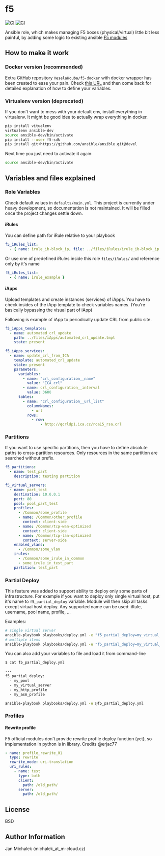 # f5

[![CI](https://github.com/VeselaHouba/f5-ansible/workflows/CI/badge.svg)](https://github.com/VeselaHouba/f5-ansible/actions?query=workflow%3ACI)
[![CI](https://drone.m-cloud.cz/api/badges/VeselaHouba/f5-ansible/status.svg)](https://drone.m-cloud.cz/VeselaHouba/f5-ansible)



Ansible role, which makes managing F5 boxes (physical/virtual) little bit less painful, by adding some logic to existing ansible [F5 modules](https://docs.ansible.com/ansible/latest/modules/list_of_network_modules.html#f5)

## How to make it work

### Docker version (recommended)
Extra GitHub repository `VeselaHouba/f5-docker` with docker wrapper has been created to ease your pain. Check [this URL](https://github.com/VeselaHouba/f5-docker) and then come back for detailed explanation of how to define your variables.


### Virtualenv version (deprecated)
If you don't want to mess with your default env, install everything in virtualenv. It might be good idea to actually wrap everything in docker.

```bash
pip install vitualenv
virtualenv ansible-dev
source ansible-dev/bin/activate
pip install --user f5-sdk
pip install git+https://github.com/ansible/ansible.git@devel
```

Next time you just need to activate it again

```bash
source ansible-dev/bin/activate
```

## Variables and files explained

### Role Variables
Check default values in `defaults/main.yml`. This project is currently under heavy development, so documentation is not maintained. It will be filled once the project changes settle down.

#### iRules
You can define path for iRule relative to your playbook

```yaml
f5_iRules_list:
  - { name: irule_ib-block_ip, file: ../files/iRules/irule_ib-block_ip.tcl}
```

Or use one of predefined iRules inside this role `files/iRules/` and reference only by it's name

```yaml
f5_iRules_list:
  - { name: irule_example }
```

#### iApps

Upload templates and create instances (services) of iApps. You have to check insides of the iApp template to check variables names. (You're basically bypassing the visual part of iApp)

Following is example of iApp to periodically update CRL from public site.

```yaml
f5_iApps_templates:
  - name: automated_crl_update
    path: ../files/iApps/automated_crl_update.tmpl
    state: present

f5_iApps_services:
  - name: update_crl_from_ICA
    template: automated_crl_update
    state: present
    parameters:
      variables:
        - name: "crl_configuration__name"
          value: "ICA_crl"
        - name: crl_configuration__interval
          value: 3600
      tables:
        - name: "crl_configuration__url_list"
          columnNames:
            - url
          rows:
            - row:
                - http://qcrldp1.ica.cz/rca15_rsa.crl

```


### Partitions
If you want to use specific partitions, then you have to define absolute paths to cross-partition resources. Only resources in the same partition are searched without prefix.

```YAML
f5_partitions:
  - name: test_part
    description: testing partition

f5_virtual_servers:
  - name: part_test
    destination: 10.0.0.1
    port: 80
    pool: pool_part_test
    profiles:
      - /Common/some_profile
      - name: /Common/other_profile
        context: client-side
      - name: /Common/tcp-wan-optimized
        context: client-side
      - name: /Common/tcp-lan-optimized
        context: server-side
    enabled_vlans:
      - /Common/some_vlan
    irules:
      - /Common/some_irule_in_common
      - some_irule_in_test_part
    partition: test_part
```

### Partial Deploy
This feature was added to support ability to deploy only some parts of infrastructure. For example if you want to deploy only single virtual host, put it's name to `f5_partial_deploy` variable. Module will then skip all tasks except virtual host deploy. Any supported name can be used: iRule, username, pool name, profile, ...

Examples:
```bash
# single virtual server
ansible-playbook playbooks/deploy.yml -e "f5_partial_deploy=my_virtual_server"
# multiple items
ansible-playbook playbooks/deploy.yml -e "f5_partial_deploy=my_virtual_server,my_pool"
```

You can also add your variables to file and load it from command-line
```bash
$ cat f5_partial_deploy.yml

---
f5_partial_deploy:
  - my_pool
  - my_virtual_server
  - my_http_profile
  - my_asm_profile

ansible-playbook playbooks/deploy.yml -e @f5_partial_deploy.yml
```

### Profiles

#### Rewrite profile
F5 official modules don't provide rewrite profile deploy function (yet), so implementation in python is in library. Credits @erjac77
```YAML
- name: profile_rewrite_01
  type: rewrite
  rewrite_mode: uri-translation
  uri_rules:
    - name: test
      type: both
      client:
        path: /old_path/
      server:
        path: /old_path/
```


## License

BSD

## Author Information
Jan Michalek (michalek_at_m-cloud.cz)
